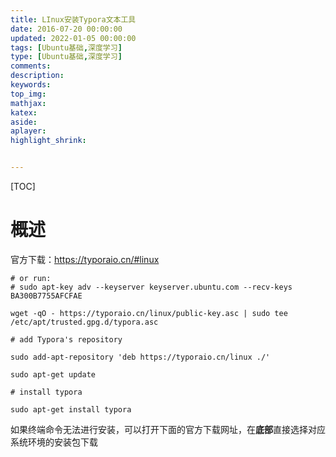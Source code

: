 ```yaml
---
title: LInux安装Typora文本工具
date: 2016-07-20 00:00:00
updated: 2022-01-05 00:00:00
tags: [Ubuntu基础,深度学习]
type: [Ubuntu基础,深度学习]
comments: 
description: 
keywords:
top_img:
mathjax:
katex:
aside:
aplayer:
highlight_shrink:


---
```


[TOC]

# 概述

官方下载：https://typoraio.cn/#linux







```shell
# or run:
# sudo apt-key adv --keyserver keyserver.ubuntu.com --recv-keys BA300B7755AFCFAE

wget -qO - https://typoraio.cn/linux/public-key.asc | sudo tee /etc/apt/trusted.gpg.d/typora.asc

# add Typora's repository

sudo add-apt-repository 'deb https://typoraio.cn/linux ./'

sudo apt-get update

# install typora

sudo apt-get install typora
```



如果终端命令无法进行安装，可以打开下面的官方下载网址，在**底部**直接选择对应系统环境的安装包下载









